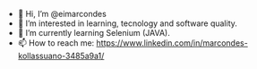 - 👋 Hi, I’m @eimarcondes
- 👀 I’m interested in learning, tecnology and software quality.
- 🌱 I’m currently learning Selenium (JAVA).
- 📫 How to reach me: https://www.linkedin.com/in/marcondes-kollassuano-3485a9a1/

<!---
eimarcondes/eimarcondes is a ✨ special ✨ repository because its `README.md` (this file) appears on your GitHub profile.
You can click the Preview link to take a look at your changes.
--->
